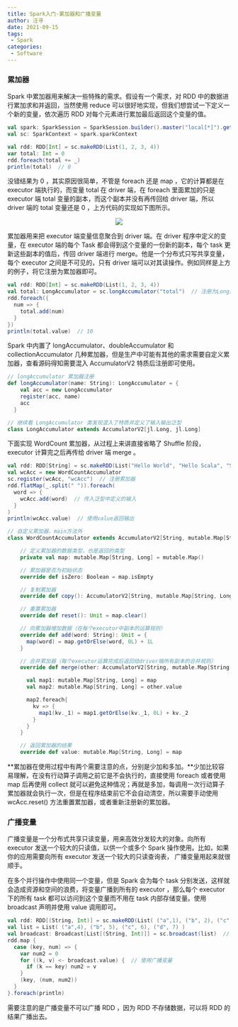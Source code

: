 ```yaml
---
title: Spark入门-累加器和广播变量
author: 汪寻
date: 2021-09-15
tags:
 - Spark
categories:
 - Software
---
```


### 累加器

Spark 中累加器用来解决一些特殊的需求。假设有一个需求，对 RDD 中的数据进行累加求和并返回，当然使用 reduce 可以很好地实现，但我们想尝试一下定义一个新的变量，依次遍历 RDD 对每个元素进行累加最后返回这个变量的值。

<!-- more -->

```scala
val spark: SparkSession = SparkSession.builder().master("local[*]").getOrCreate()
val sc: SparkContext = spark.sparkContext

val rdd: RDD[Int] = sc.makeRDD(List(1, 2, 3, 4))
var total: Int = 0
rdd.foreach(total += _)
println(total)  // 0
```

没错结果为 0 ，其实原因很简单，不管是 foreach 还是 map ，它的计算都是在 executor 端执行的，而变量 total 在 driver 端，在 foreach 里面累加的只是 executor 端 total 变量的副本，而这个副本并没有再传回给 driver 端，所以 driver 端的 total 变量还是 0 ，上方代码的实现如下图所示。

<div align=center><img src="累加器-错误实现.png"></div>

累加器用来把 executor 端变量信息聚合到 driver 端。在 driver 程序中定义的变量，在 executor 端的每个 Task 都会得到这个变量的一份新的副本，每个 task 更新这些副本的值后，传回 driver 端进行 merge。他是一个分布式只写共享变量，每个 executor 之间是不可见的，只有 driver 端可以对其读操作。例如同样是上方的例子，将它注册为累加器即可。

```scala
val rdd: RDD[Int] = sc.makeRDD(List(1, 2, 3, 4))
val total: LongAccumulator = sc.longAccumulator("total")  // 注册为Long类型的累加器
rdd.foreach({
  num => {
    total.add(num)
  }
})
println(total.value)  // 10
```

Spark 中内置了 longAccumulator、doubleAccumulator 和 collectionAccumulator 几种累加器，但是生产中可能有其他的需求需要自定义累加器，查看源码得知需要混入 AccumulatorV2 特质后注册即可使用。

```scala
// longAccumulator 累加器注册
def longAccumulator(name: String): LongAccumulator = {
    val acc = new LongAccumulator
    register(acc, name)
    acc
  }

// 继续看 LongAccumulator 类发现混入了特质并定义了输入输出泛型
class LongAccumulator extends AccumulatorV2[jl.Long, jl.Long]
```

下面实现 WordCount 累加器，从过程上来讲直接省略了 Shuffle 阶段， executor 计算完之后再传给 driver 端 merge 。

```scala
val rdd: RDD[String] = sc.makeRDD(List("Hello World", "Hello Scala", "Scala Java"))
val wcAcc = new WordCountAccumulator
sc.register(wcAcc, "wcAcc")  // 注册累加器
rdd.flatMap(_.split(" ")).foreach(
  word => {
    wcAcc.add(word)  // 传入泛型中定义的输入
  }
)
println(wcAcc.value)  // 使用value返回输出

// 自定义累加器，main方法外
class WordCountAccumulator extends AccumulatorV2[String, mutable.Map[String, Long]] {

    // 定义累加器的数据类型，也是返回的类型
    private val map: mutable.Map[String, Long] = mutable.Map()

    // 累加器是否为初始状态
    override def isZero: Boolean = map.isEmpty

    // 复制累加器
    override def copy(): AccumulatorV2[String, mutable.Map[String, Long]] = new WordCountAccumulator

    // 重置累加器
    override def reset(): Unit = map.clear()

    // 向累加器增加数据（在每个executor中副本的运算规则）
    override def add(word: String): Unit = {
      map(word) = map.getOrElse(word, 0L) + 1L
    }

    // 合并累加器（每个executor运算完成后返回给driver端所有副本的合并规则）
    override def merge(other: AccumulatorV2[String, mutable.Map[String, Long]]): Unit = {

      val map1: mutable.Map[String, Long] = map
      val map2: mutable.Map[String, Long] = other.value

      map2.foreach{
        kv => {
          map1(kv._1) = map1.getOrElse(kv._1, 0L) + kv._2
        }
      }
    }

    // 返回累加器的结果
    override def value: mutable.Map[String, Long] = map
```

**累加器在使用过程中有两个需要注意的点，分别是少加和多加。**少加比较容易理解，在没有行动算子调用之前它是不会执行的，直接使用 foreach 或者使用 map 后再使用 collect 就可以避免这种情况；再就是多加，每调用一次行动算子累加器就会执行一次，但是在程序结束前它不会自动清空，所以需要手动使用 wcAcc.reset() 方法重置累加器，或者重新注册新的累加器。

### 广播变量

广播变量是一个分布式共享只读变量，用来高效分发较大的对象。向所有 executor 发送一个较大的只读值，以供一个或多个 Spark 操作使用。比如，如果你的应用需要向所有 executor 发送一个较大的只读查询表， 广播变量用起来就很顺手。

在多个并行操作中使用同一个变量，但是 Spark 会为每个 task 分别发送，这样就会造成资源和空间的浪费，将变量广播到所有的 executor ，那么每个 executor 下的所有 task 都可以访问到这个变量而不用在 task 内部存储变量。使用 broadcast 声明并使用 value 调用即可。

```scala
val rdd: RDD[(String, Int)] = sc.makeRDD(List( ("a",1), ("b", 2), ("c", 3), ("d", 4) ))
val list = List( ("a",4), ("b", 5), ("c", 6), ("d", 7) )
val broadcast: Broadcast[List[(String, Int)]] = sc.broadcast(list)  // 声明广播变量
rdd.map {
  case (key, num) => {
    var num2 = 0
    for ((k, v) <- broadcast.value) {  // 使用广播变量
      if (k == key) num2 = v
    }
    (key, (num, num2))
  }
}.foreach(println)
```

需要注意的是广播变量不可以广播 RDD ，因为 RDD 不存储数据，可以将 RDD 的结果广播出去。
